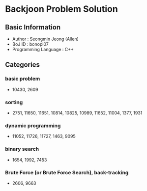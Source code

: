 # Backjoon Problem Solution

## Basic Information
- Author : Seongmin Jeong (Allen)
- BoJ ID : bonopi07
- Programming Language : C++

## Categories

### basic problem
- 10430, 2609

### sorting
- 2751, 11650, 11651, 10814, 10825, 10989, 11652, 11004, 1377, 1931

### dynamic programming
- 11052, 11726, 11727, 1463, 9095

### binary search
- 1654, 1992, 7453

### Brute Force (or Brute Force Search), back-tracking
- 2606, 9663
